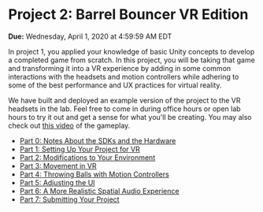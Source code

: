 # Project 2: Barrel Bouncer VR Edition

**Due:** Wednesday, April 1, 2020 at 4:59:59 AM EDT

In project 1, you applied your knowledge of basic Unity concepts to develop a completed game from scratch. In this project, you will be taking that game and transforming it into a VR experience by adding in some common interactions with the headsets and motion controllers while adhering to some of the best performance and UX practices for virtual reality.

We have built and deployed an example version of the project to the VR headsets in the lab. Feel free to come in during office hours or open lab hours to try it out and get a sense for what you'll be creating. You may also check out [this video](http://www.cs.umd.edu/class/spring2020/cmsc388M/videos/project2.mp4) of the gameplay.

* [Part 0: Notes About the SDKs and the Hardware](notes)
* [Part 1: Setting Up Your Project for VR](setup)
* [Part 2: Modifications to Your Environment](environment-mods)
* [Part 3: Movement in VR](locomotion)
* [Part 4: Throwing Balls with Motion Controllers](throw-balls)
* [Part 5: Adjusting the UI](ui)
* [Part 6: A More Realistic Spatial Audio Experience](audio)
* [Part 7: Submitting Your Project](submission)
